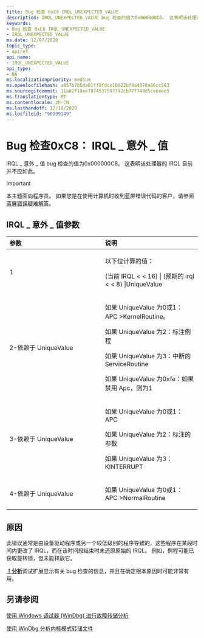 ```yaml
---
title: Bug 检查 0xC8 IRQL_UNEXPECTED_VALUE
description: IRQL_UNEXPECTED_VALUE bug 检查的值为0x000000C8。 这表明该处理器的 IRQL 目前并不应如此。
keywords:
- Bug 检查 0xC8 IRQL_UNEXPECTED_VALUE
- IRQL_UNEXPECTED_VALUE
ms.date: 12/07/2020
topic_type:
- apiref
api_name:
- IRQL_UNEXPECTED_VALUE
api_type:
- NA
ms.localizationpriority: medium
ms.openlocfilehash: a857b7b5da01ff9fdde10622bf8a4070a86cc563
ms.sourcegitcommit: 11a82f18ee7874537597792cb77f749d5ce6eee5
ms.translationtype: MT
ms.contentlocale: zh-CN
ms.lasthandoff: 12/10/2020
ms.locfileid: "96999149"
---
```

# <a name="bug-check-0xc8-irql_unexpected_value"></a>Bug 检查0xC8： IRQL \_ 意外 \_ 值

IRQL \_ 意外 \_ 值 bug 检查的值为0x000000C8。 这表明该处理器的 IRQL 目前并不应如此。

> [!IMPORTANT]
> 本主题面向程序员。 如果您是在使用计算机时收到蓝屏错误代码的客户，请参阅[蓝屏错误疑难解答](https://www.windows.com/stopcode)。

## <a name="irql_unexpected_value-parameters"></a>IRQL \_ 意外 \_ 值参数

<table>
<colgroup>
<col width="50%" />
<col width="50%" />
</colgroup>
<thead>
<tr class="header">
<th align="left">参数</th>
<th align="left">说明</th>
</tr>
</thead>
<tbody>
<tr class="odd">
<td align="left"><p>1</p></td>
<td align="left"><p>以下位计算的值：</p>
<p> (当前 IRQL &lt; &lt; 16) | (预期的 irql &lt; &lt; 8) |UniqueValue</p></td>
</tr>
<tr class="even">
<td align="left"><p>2-依赖于 UniqueValue</p></td>
<td align="left">
<p>如果 UniqueValue 为0或1： APC >KernelRoutine。</p>
<p>如果 UniqueValue 为2：标注例程</p>
<p>如果 UniqueValue 为3：中断的 ServiceRoutine</p>
<p>如果 UniqueValue 为0xfe：如果禁用 Apc，则为1</p>
</td>
</tr>
<tr class="odd">
<td align="left"><p>3-依赖于 UniqueValue </p></td>
<td align="left">
<p>如果 UniqueValue 为0或1： APC</p>
<p>如果 UniqueValue 为2：标注的参数</p>
<p>如果 UniqueValue 为3： KINTERRUPT</p>
</td>
</tr>
<tr class="even">
<td align="left"><p>4-依赖于 UniqueValue</p></td>
<td align="left">
<p>如果 UniqueValue 为0或1： APC >NormalRoutine</p>
</td>
</tr>
</tbody>
</table>

<a name="cause"></a>原因
-----

此错误通常是由设备驱动程序或另一个较低级别的程序导致的，这些程序在某段时间内更改了 IRQL，而在该时间段结束时未还原原始的 IRQL。 例如，例程可能已获取旋转锁，但未能释放它。

[**！分析**](-analyze.md)调试扩展显示有关 bug 检查的信息，并且在确定根本原因时可能非常有用。

## <a name="see-also"></a>另请参阅

[使用 Windows 调试器 (WinDbg) 进行故障转储分析](crash-dump-files.md)

[使用 WinDbg 分析内核模式转储文件](analyzing-a-kernel-mode-dump-file-with-windbg.md)
